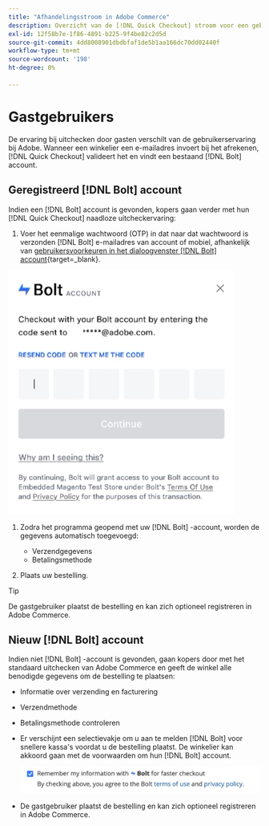 ```yaml
---
title: "Afhandelingsstroom in Adobe Commerce"
description: Overzicht van de [!DNL Quick Checkout] stroom voor een gebruiker van de Bolt in Adobe Commerce.
exl-id: 12f58b7e-1f86-4891-b225-9f4be82c2d5d
source-git-commit: 4dd8008901dbdbfaf1de5b1aa166dc70dd02440f
workflow-type: tm+mt
source-wordcount: '198'
ht-degree: 0%

---
```


# Gastgebruikers

De ervaring bij uitchecken door gasten verschilt van de gebruikerservaring bij Adobe. Wanneer een winkelier een e-mailadres invoert bij het afrekenen, [!DNL Quick Checkout] valideert het en vindt een bestaand [!DNL Bolt] account.

## Geregistreerd [!DNL Bolt] account

Indien een [!DNL Bolt] account is gevonden, kopers gaan verder met hun [!DNL Quick Checkout] naadloze uitcheckervaring:

1. Voer het eenmalige wachtwoord (OTP) in dat naar dat wachtwoord is verzonden [!DNL Bolt] e-mailadres van account of mobiel, afhankelijk van [gebruikersvoorkeuren in het dialoogvenster [!DNL Bolt] account](https://help.bolt.com/shoppers/account/account-settings/#how-to-set-preferred-login-method){target=_blank}.

![Pop-up OTP](assets/pop-up.png)

1. Zodra het programma geopend met uw [!DNL Bolt] -account, worden de gegevens automatisch toegevoegd:

   - Verzendgegevens
   - Betalingsmethode

1. Plaats uw bestelling.

>[!TIP]
>
> De gastgebruiker plaatst de bestelling en kan zich optioneel registreren in Adobe Commerce.

## Nieuw [!DNL Bolt] account

Indien niet [!DNL Bolt] -account is gevonden, gaan kopers door met het standaard uitchecken van Adobe Commerce en geeft de winkel alle benodigde gegevens om de bestelling te plaatsen:

- Informatie over verzending en facturering
- Verzendmethode
- Betalingsmethode controleren
- Er verschijnt een selectievakje om u aan te melden [!DNL Bolt] voor snellere kassa&#39;s voordat u de bestelling plaatst. De winkelier kan akkoord gaan met de voorwaarden om hun [!DNL Bolt] account.

   ![Herinneren [!DNL Bolt]](assets/checkbox-remember-bolt.png)

- De gastgebruiker plaatst de bestelling en kan zich optioneel registreren in Adobe Commerce.
